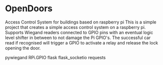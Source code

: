 # OpenDoors
Access Control System for buildings based on raspberry pi
This is a simple project that creates a simple access control system on a raspberry pi.
Supports Wiegand readers connected to GPIO pins with an eventual logic level shifter in between to not damage the Pi GPIO's.
The successful car read if recognised will trigger a GPIO to activate a relay and release the lock opening the door.


pywiegand
RPi.GPIO
flask
flask_socketio
requests
